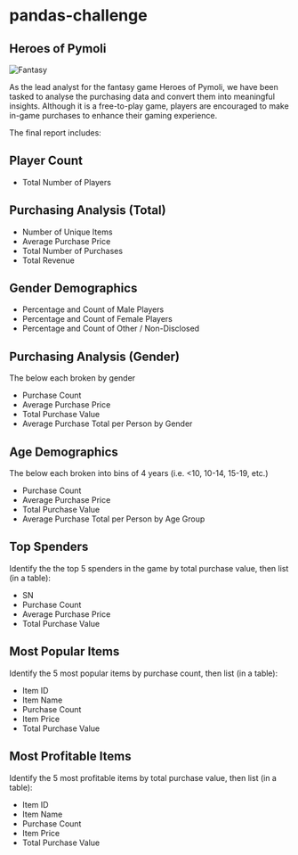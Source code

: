 # pandas-challenge

## Heroes of Pymoli

![Fantasy](https://user-images.githubusercontent.com/85002751/213671948-e3650c19-af3a-4b3a-b75f-fcc58fb0a36e.png)

As the lead analyst for the fantasy game Heroes of Pymoli, we have been tasked to analyse the purchasing data and convert them into meaningful insights.
Although it is a free-to-play game, players are encouraged to make in-game purchases to enhance their gaming experience. 

The final report includes:

## Player Count

- Total Number of Players

## Purchasing Analysis (Total)

- Number of Unique Items
- Average Purchase Price
- Total Number of Purchases
- Total Revenue

## Gender Demographics

- Percentage and Count of Male Players
- Percentage and Count of Female Players
- Percentage and Count of Other / Non-Disclosed

## Purchasing Analysis (Gender)

The below each broken by gender

- Purchase Count
- Average Purchase Price
- Total Purchase Value
- Average Purchase Total per Person by Gender

## Age Demographics

The below each broken into bins of 4 years (i.e. <10, 10-14, 15-19, etc.)

- Purchase Count
- Average Purchase Price
- Total Purchase Value
- Average Purchase Total per Person by Age Group

## Top Spenders

Identify the the top 5 spenders in the game by total purchase value, then list (in a table):

- SN
- Purchase Count
- Average Purchase Price
- Total Purchase Value

## Most Popular Items

Identify the 5 most popular items by purchase count, then list (in a table):

- Item ID
- Item Name
- Purchase Count
- Item Price
- Total Purchase Value

## Most Profitable Items

Identify the 5 most profitable items by total purchase value, then list (in a table):

- Item ID
- Item Name
- Purchase Count
- Item Price
- Total Purchase Value
